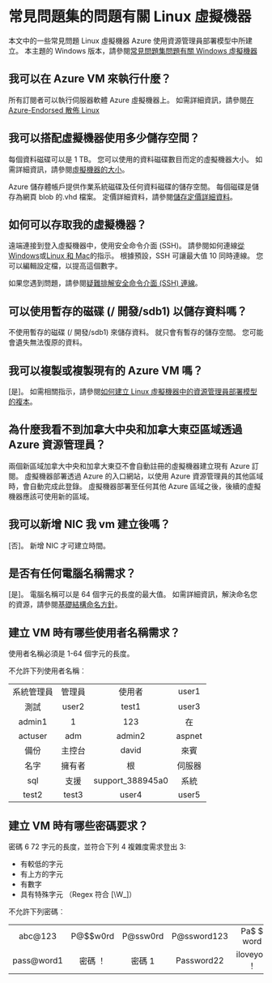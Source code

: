 <properties
    pageTitle="常見問題集 Linux Vm |Microsoft Azure"
    description="提供幾項資源管理員模型建立 Linux 虛擬機器常見問題的解答。"
    services="virtual-machines-linux"
    documentationCenter=""
    authors="cynthn"
    manager="timlt"
    editor=""
    tags="azure-resource-management"/>

<tags
    ms.service="virtual-machines-linux"
    ms.workload="infrastructure-services"
    ms.tgt_pltfrm="vm-linux"
    ms.devlang="na"
    ms.topic="article"
    ms.date="08/16/2016"
    ms.author="cynthn"/>

# <a name="frequently-asked-question-about-linux-virtual-machines"></a>常見問題集的問題有關 Linux 虛擬機器

本文中的一些常見問題 Linux 虛擬機器 Azure 使用資源管理員部署模型中所建立。 本主題的 Windows 版本，請參閱[常見問題集問題有關 Windows 虛擬機器](virtual-machines-windows-faq.md)

## <a name="what-can-i-run-on-an-azure-vm"></a>我可以在 Azure VM 來執行什麼？

所有訂閱者可以執行伺服器軟體 Azure 虛擬機器上。 如需詳細資訊，請參閱[在 Azure-Endorsed 散佈 Linux](virtual-machines-linux-endorsed-distros.md)


## <a name="how-much-storage-can-i-use-with-a-virtual-machine"></a>我可以搭配虛擬機器使用多少儲存空間？

每個資料磁碟可以是 1 TB。 您可以使用的資料磁碟數目而定的虛擬機器大小。 如需詳細資訊，請參閱[虛擬機器的大小](virtual-machines-linux-sizes.md)。

Azure 儲存體帳戶提供作業系統磁碟及任何資料磁碟的儲存空間。 每個磁碟是儲存為網頁 blob 的.vhd 檔案。 定價詳細資料，請參閱[儲存定價詳細資料](https://azure.microsoft.com/pricing/details/storage/)。


## <a name="how-can-i-access-my-virtual-machine"></a>如何可以存取我的虛擬機器？

遠端連接到登入虛擬機器中，使用安全命令介面 (SSH)。 請參閱如何連線[從 Windows](virtual-machines-linux-ssh-from-windows.md)或[Linux 和 Mac](virtual-machines-linux-mac-create-ssh-keys.md)的指示。 根據預設，SSH 可讓最大值 10 同時連線。 您可以編輯設定檔，以提高這個數字。


如果您遇到問題，請參閱[疑難排解安全命令介面 (SSH) 連線](virtual-machines-linux-troubleshoot-ssh-connection.md)。


## <a name="can-i-use-the-temporary-disk-devsdb1-to-store-data"></a>可以使用暫存的磁碟 (/ 開發/sdb1) 以儲存資料嗎？

不使用暫存的磁碟 (/ 開發/sdb1) 來儲存資料。 就只會有暫存的儲存空間。 您可能會遺失無法復原的資料。


## <a name="can-i-copy-or-clone-an-existing-azure-vm"></a>我可以複製或複製現有的 Azure VM 嗎？

[是]。 如需相關指示，請參閱[如何建立 Linux 虛擬機器中的資源管理員部署模型的複本](virtual-machines-linux-copy-vm.md)。


## <a name="why-am-i-not-seeing-canada-central-and-canada-east-regions-through-azure-resource-manager"></a>為什麼我看不到加拿大中央和加拿大東亞區域透過 Azure 資源管理員？

兩個新區域加拿大中央和加拿大東亞不會自動註冊的虛擬機器建立現有 Azure 訂閱。 虛擬機器部署透過 Azure 的入口網站，以使用 Azure 資源管理員的其他區域時，會自動完成此登錄。 虛擬機器部署至任何其他 Azure 區域之後，後續的虛擬機器應該可使用新的區域。


## <a name="can-i-add-a-nic-to-my-vm-after-its-created"></a>我可以新增 NIC 我 vm 建立後嗎？

[否]。 新增 NIC 才可建立時間。


## <a name="are-there-any-computer-name-requirements"></a>是否有任何電腦名稱需求？

[是]。 電腦名稱可以是 64 個字元的長度的最大值。 如需詳細資訊，解決命名您的資源，請參閱[基礎結構命名方針](virtual-machines-linux-infrastructure-naming-guidelines.md)。


## <a name="what-are-the-username-requirements-when-creating-a-vm"></a>建立 VM 時有哪些使用者名稱需求？

使用者名稱必須是 1-64 個字元的長度。

不允許下列使用者名稱︰

<table>
    <tr>
        <td style="text-align:center">系統管理員 </td><td style="text-align:center"> 管理員 </td><td style="text-align:center"> 使用者 </td><td style="text-align:center"> user1</td>
    </tr>
    <tr>
        <td style="text-align:center">測試 </td><td style="text-align:center"> user2 </td><td style="text-align:center"> test1 </td><td style="text-align:center"> user3</td>
    </tr>
    <tr>
        <td style="text-align:center">admin1 </td><td style="text-align:center"> 1 </td><td style="text-align:center"> 123 </td><td style="text-align:center"> 在</td>
    </tr>
    <tr>
        <td style="text-align:center">actuser  </td><td style="text-align:center"> adm </td><td style="text-align:center"> admin2 </td><td style="text-align:center"> aspnet</td>
    </tr>
    <tr>
        <td style="text-align:center">備份 </td><td style="text-align:center"> 主控台 </td><td style="text-align:center"> david </td><td style="text-align:center"> 來賓</td>
    </tr>
    <tr>
        <td style="text-align:center">名字 </td><td style="text-align:center"> 擁有者 </td><td style="text-align:center"> 根 </td><td style="text-align:center"> 伺服器</td>
    </tr>
    <tr>
        <td style="text-align:center">sql </td><td style="text-align:center"> 支援 </td><td style="text-align:center"> support_388945a0 </td><td style="text-align:center"> 系統</td>
    </tr>
    <tr>
        <td style="text-align:center">test2 </td><td style="text-align:center"> test3 </td><td style="text-align:center"> user4 </td><td style="text-align:center"> user5</td>
    </tr>
</table>


## <a name="what-are-the-password-requirements-when-creating-a-vm"></a>建立 VM 時有哪些密碼要求？

密碼 6 72 字元的長度，並符合下列 4 複雜度需求登出 3:

- 有較低的字元
- 有上方的字元
- 有數字
- 具有特殊字元 （Regex 符合 [\W_]）

不允許下列密碼︰

<table>
    <tr>
        <td style="text-align:center">abc@123</td>
        <td style="text-align:center">P@$$w0rd</td>
        <td style="text-align:center">P@ssw0rd</td>
        <td style="text-align:center">P@ssword123</td>
        <td style="text-align:center">Pa$ $ word</td>
    </tr>
    <tr>
        <td style="text-align:center">pass@word1</td>
        <td style="text-align:center">密碼 ！</td>
        <td style="text-align:center">密碼 1</td>
        <td style="text-align:center">Password22</td>
        <td style="text-align:center">iloveyou ！</td>
    </tr>
</table>
